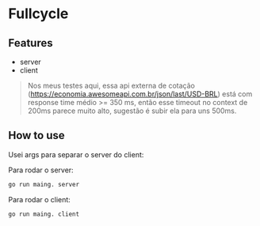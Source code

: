 # Fullcycle
## Features

- server
- client

> Nos meus testes aqui, essa api externa de cotação (https://economia.awesomeapi.com.br/json/last/USD-BRL)
> está com response time médio >= 350 ms, então esse timeout no context de 200ms parece muito alto, 
> sugestão é subir ela para uns 500ms.


## How to use

Usei args para separar o server do client:

Para rodar o server:
```sh
go run maing. server
```

Para rodar o client:
```sh
go run maing. client
```